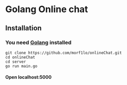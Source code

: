# Golang Online chat

## Installation
### You need [Golang](https://go.dev/dl/) installed

```
git clone https://github.com/morf1lo/onlineChat.git
cd onlineChat
cd server
go run main.go
```

#### Open localhost:5000
